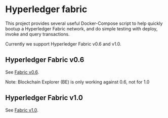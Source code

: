 # Hyperledger fabric

This project provides several useful Docker-Compose script to help quickly bootup a Hyperledger Fabric network, and do simple testing with deploy, invoke and query transactions.

Currently we support Hyperledger Fabric v0.6 and v1.0.

## Hyperledger Fabric v0.6

See [Fabric v0.6](0.6/).

Note: Blockchain Explorer (BE) is only working against 0.6, not for 1.0

## Hyperledger Fabric v1.0
See [Fabric v1.0](1.0/).
